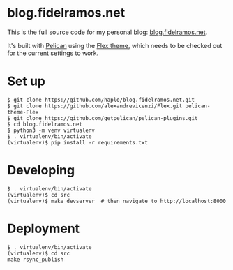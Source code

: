 blog.fidelramos.net
===================

This is the full source code for my personal blog:
[blog.fidelramos.net](https://blog.fidelramos.net/).

It's built with [Pelican](http://getpelican.com/) using the [Flex
theme](https://github.com/alexandrevicenzi/Flex), which needs to be checked out
for the current settings to work.

Set up
======

``` shell
$ git clone https://github.com/haplo/blog.fidelramos.net.git
$ git clone https://github.com/alexandrevicenzi/Flex.git pelican-theme-Flex
$ git clone https://github.com/getpelican/pelican-plugins.git
$ cd blog.fidelramos.net
$ python3 -m venv virtualenv
$ . virtualenv/bin/activate
(virtualenv)$ pip install -r requirements.txt
```

Developing
==========

``` shell
$ . virtualenv/bin/activate
(virtualenv)$ cd src
(virtualenv)$ make devserver  # then navigate to http://localhost:8000
```

Deployment
==========

``` shell
$ . virtualenv/bin/activate
(virtualenv)$ cd src
make rsync_publish
```
